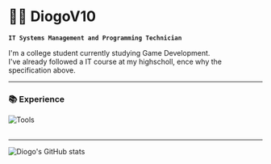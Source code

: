 # 🐱‍🏍 DiogoV10

**`IT Systems Management and Programming Technician`** 

I'm a college student currently studying Game Development.<br>
I've already followed a IT course at my highscholl, ence why the specification above.

---
### 📚 Experience
<img align="left" alt="Tools" style="padding-right:10;" src="https://skillicons.dev/icons?i=github,unity,visualstudio,cs,c,cpp,androidstudio,powershell" /> <br><br>

---

![Diogo's GitHub stats](https://github-readme-stats.vercel.app/api?username=diogov10&theme=dark&show_icons=true)
